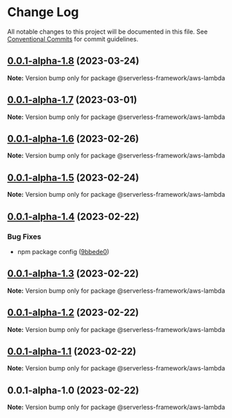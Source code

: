 # Change Log

All notable changes to this project will be documented in this file.
See [Conventional Commits](https://conventionalcommits.org) for commit guidelines.

## [0.0.1-alpha-1.8](https://github.com/Edwin-Luijten/serverless-framework/compare/@serverless-framework/aws-lambda@0.0.1-alpha-1.7...@serverless-framework/aws-lambda@0.0.1-alpha-1.8) (2023-03-24)

**Note:** Version bump only for package @serverless-framework/aws-lambda





## [0.0.1-alpha-1.7](https://github.com/Edwin-Luijten/serverless-framework/compare/@serverless-framework/aws-lambda@0.0.1-alpha-1.6...@serverless-framework/aws-lambda@0.0.1-alpha-1.7) (2023-03-01)

**Note:** Version bump only for package @serverless-framework/aws-lambda





## [0.0.1-alpha-1.6](https://github.com/Edwin-Luijten/serverless-framework/compare/@serverless-framework/aws-lambda@0.0.1-alpha-1.5...@serverless-framework/aws-lambda@0.0.1-alpha-1.6) (2023-02-26)

**Note:** Version bump only for package @serverless-framework/aws-lambda





## [0.0.1-alpha-1.5](https://github.com/Edwin-Luijten/serverless-framework/compare/@serverless-framework/aws-lambda@0.0.1-alpha-1.4...@serverless-framework/aws-lambda@0.0.1-alpha-1.5) (2023-02-24)

**Note:** Version bump only for package @serverless-framework/aws-lambda





## [0.0.1-alpha-1.4](https://github.com/Edwin-Luijten/serverless-framework/compare/@serverless-framework/aws-lambda@0.0.1-alpha-1.3...@serverless-framework/aws-lambda@0.0.1-alpha-1.4) (2023-02-22)


### Bug Fixes

* npm package config ([9bbede0](https://github.com/Edwin-Luijten/serverless-framework/commit/9bbede0609d0630ce5486256e47cad6893455233))





## [0.0.1-alpha-1.3](https://github.com/Edwin-Luijten/serverless-framework/compare/@serverless-framework/aws-lambda@0.0.1-alpha-1.2...@serverless-framework/aws-lambda@0.0.1-alpha-1.3) (2023-02-22)

**Note:** Version bump only for package @serverless-framework/aws-lambda





## [0.0.1-alpha-1.2](https://github.com/Edwin-Luijten/serverless-framework/compare/@serverless-framework/aws-lambda@0.0.1-alpha-1.1...@serverless-framework/aws-lambda@0.0.1-alpha-1.2) (2023-02-22)

**Note:** Version bump only for package @serverless-framework/aws-lambda





## [0.0.1-alpha-1.1](https://github.com/Edwin-Luijten/serverless-framework/compare/@serverless-framework/aws-lambda@0.0.1-alpha-1.0...@serverless-framework/aws-lambda@0.0.1-alpha-1.1) (2023-02-22)

**Note:** Version bump only for package @serverless-framework/aws-lambda





## 0.0.1-alpha-1.0 (2023-02-22)

**Note:** Version bump only for package @serverless-framework/aws-lambda
